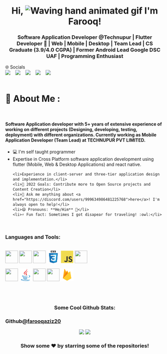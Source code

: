 <h1 align="center"> Hi, <img src="https://raw.githubusercontent.com/nixin72/nixin72/master/wave.gif" 
         alt="Waving hand animated gif"
         height="45"
         width="45" /> I'm Farooq!</h1>
<!-- <h3 align="center">I'm Flutter Developer</h3>	  -->
<h3 align="center">Software Application Developer @Technupur | Flutter Developer 💙 | Web | Mobile | Desktop | Team Lead | CS Graduate (3.9/4.0 CGPA) | Former Android Lead Google DSC UAF | Programming Enthusiast</h3>	 
<!-- <h4 align="center">Mobile Application Development Team Lead @ Technupur Pvt Ltd</h4>
<h4 align="center">Former Android Lead @Developer Student Club UAF </h4>
<h5 align="center">Powered By Google</h5> -->
🌐 Socials
<br/>
<a href="https://twitter.com/farooqaziz20">
  <img align="left" width="32px" src="https://logodownload.org/wp-content/uploads/2014/09/twitter-logo-6.png" />
</a>
<a href="https://www.linkedin.com/in/farooqaziz20/">
  <img align="left" width="32px" src="https://cdn-icons-png.flaticon.com/512/174/174857.png"  />
</a>
<a href="mailto:farooqaziz20@gmail.com">
  <img align="left" width="32px" src="https://cdn-icons-png.flaticon.com/512/281/281769.png" />
</a>
<a href="https://instagram.com/farooqaziz20/">
  <img align="left" width="32px" src="https://upload.wikimedia.org/wikipedia/commons/thumb/a/a5/Instagram_icon.png/1024px-Instagram_icon.png" />
</a>
<a href="https://medium.com/@farooqaziz20">
  <img align="left" width="32px" src="https://seekicon.com/free-icon-download/medium_6.svg"/>
</a>

<br/>
<br/>

# 💫 About Me :
<br/>

<h4 align="left">Software Application developer with 5+ years of extensive experience of working on different projects (Designing, developing, testing, deployment) with different organizations. Currently working as Mobile Application Developer (Team Lead) at TECHNUPUR PVT LIMITED.</h4> 
<div>
  <ul>
    <li>💻 I'm self taught programmer</li>
    <li>Expertise in Cross Platform software application development using flutter (Mobile, Web & Desktop Applications) and react native.</b></li>
  
    <li>Experience in client-server and three-tier application design and implementation.</li>
    <li>🥅 2022 Goals: Contribute more to Open Source projects and Content Creation</li>
    <li>💬 Ask me anything about <a href="https://discord.com/users/999634986481225768">here</a>! I'm always open to help!</li>
    <li>😄 Pronouns: **He/Him** 💁‍</li>
    <li>⚡ Fun fact: Sometimes I got disapear for traveling! :owl:</li>
</ul>
</div>

<br />
<div align="left">
<h3 align="left">Languages and Tools:</h3> 
<br/>
<code><img height="40" width="40" src="https://img.icons8.com/fluency/480/flutter.png"></code>
<code><img height="40" width="40" src="https://upload.wikimedia.org/wikipedia/commons/c/c6/Dart_logo.png"></code>
<code><img height="40" width="40" src="https://cdn-icons-png.flaticon.com/512/1051/1051277.png"></code>
<code><img height="40" width="40" src="https://github.com/github/explore/raw/main/topics/css/css.png"></code>
<code><img height="40" width="40" src="https://raw.githubusercontent.com/devicons/devicon/master/icons/javascript/javascript-original.svg"></code>
<code><img height="40" width="40" src="https://img.icons8.com/fluency/480/node-js.png"></code>

<code><img height="40" width="40" src="https://cdn.discordapp.com/attachments/1005490731781193758/1005499547650367508/docker.png"></code>
<code><img height="40" width="40" src="https://raw.githubusercontent.com/devicons/devicon/master/icons/java/java-original.svg"></code>
<code><img height="40" width="40" src="https://cdn.discordapp.com/attachments/1005490731781193758/1005491430380281856/github.png"></code>
<code><img height="40" width="40" src="https://upload.wikimedia.org/wikipedia/commons/thumb/3/3f/Git_icon.svg/1024px-Git_icon.svg.png"></code>
<code><img height="40" width="40" src="https://raw.githubusercontent.com/github/explore/80688e429a7d4ef2fca1e82350fe8e3517d3494d/topics/firebase/firebase.png"></code>

<!--END_SECTION:activity-->

</details>

<br />
<br/>
<div align="center">
 <h3>Some Cool Github Stats:</h3> 
</div>
<h3 align="left">Github@<a href="https://github.com/farooqaziz20">farooqaziz20</a></h3> 
<p align="center">
  <img width="48%" src="https://github-readme-stats.vercel.app/api?username=farooqaziz20&show_icons=true&theme=dark" />
  <img width="48%" src="https://github-readme-streak-stats.herokuapp.com/?user=farooqaziz20&theme=dark" />
</p>


[twitter]: https://twitter.com/farooqaziz20
[instagram]: https://www.instagram.com/farooqaziz20/
[linkedin]: https://www.linkedin.com/in/farooqaziz20/

<div align="center">

### Show some ❤️ by starring some of the repositories!

</div>
